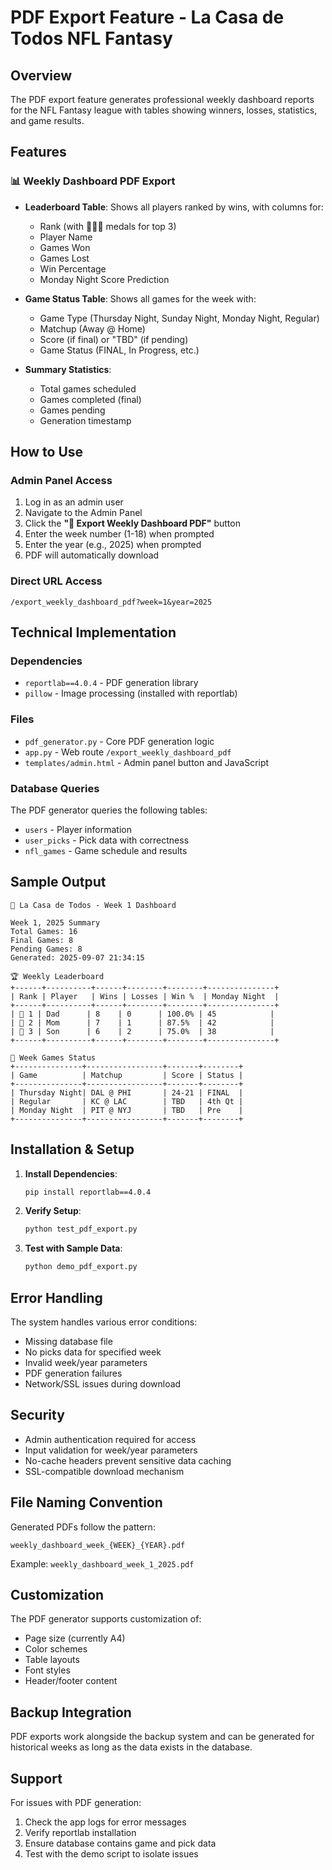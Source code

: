 # PDF Export Feature - La Casa de Todos NFL Fantasy

## Overview
The PDF export feature generates professional weekly dashboard reports for the NFL Fantasy league with tables showing winners, losses, statistics, and game results.

## Features

### 📊 Weekly Dashboard PDF Export
- **Leaderboard Table**: Shows all players ranked by wins, with columns for:
  - Rank (with 🥇🥈🥉 medals for top 3)
  - Player Name
  - Games Won
  - Games Lost  
  - Win Percentage
  - Monday Night Score Prediction

- **Game Status Table**: Shows all games for the week with:
  - Game Type (Thursday Night, Sunday Night, Monday Night, Regular)
  - Matchup (Away @ Home)
  - Score (if final) or "TBD" (if pending)
  - Game Status (FINAL, In Progress, etc.)

- **Summary Statistics**: 
  - Total games scheduled
  - Games completed (final)
  - Games pending
  - Generation timestamp

## How to Use

### Admin Panel Access
1. Log in as an admin user
2. Navigate to the Admin Panel
3. Click the **"📄 Export Weekly Dashboard PDF"** button
4. Enter the week number (1-18) when prompted
5. Enter the year (e.g., 2025) when prompted
6. PDF will automatically download

### Direct URL Access
```
/export_weekly_dashboard_pdf?week=1&year=2025
```

## Technical Implementation

### Dependencies
- `reportlab==4.0.4` - PDF generation library
- `pillow` - Image processing (installed with reportlab)

### Files
- `pdf_generator.py` - Core PDF generation logic
- `app.py` - Web route `/export_weekly_dashboard_pdf`
- `templates/admin.html` - Admin panel button and JavaScript

### Database Queries
The PDF generator queries the following tables:
- `users` - Player information
- `user_picks` - Pick data with correctness
- `nfl_games` - Game schedule and results

## Sample Output

```
🏈 La Casa de Todos - Week 1 Dashboard

Week 1, 2025 Summary
Total Games: 16
Final Games: 8
Pending Games: 8
Generated: 2025-09-07 21:34:15

🏆 Weekly Leaderboard
+------+----------+------+--------+--------+---------------+
| Rank | Player   | Wins | Losses | Win %  | Monday Night  |
+------+----------+------+--------+--------+---------------+
| 🥇 1 | Dad      | 8    | 0      | 100.0% | 45            |
| 🥈 2 | Mom      | 7    | 1      | 87.5%  | 42            |
| 🥉 3 | Son      | 6    | 2      | 75.0%  | 38            |
+------+----------+------+--------+--------+---------------+

🎯 Week Games Status
+---------------+-----------------+-------+--------+
| Game          | Matchup         | Score | Status |
+---------------+-----------------+-------+--------+
| Thursday Night| DAL @ PHI       | 24-21 | FINAL  |
| Regular       | KC @ LAC        | TBD   | 4th Qt |
| Monday Night  | PIT @ NYJ       | TBD   | Pre    |
+---------------+-----------------+-------+--------+
```

## Installation & Setup

1. **Install Dependencies**:
   ```bash
   pip install reportlab==4.0.4
   ```

2. **Verify Setup**:
   ```bash
   python test_pdf_export.py
   ```

3. **Test with Sample Data**:
   ```bash
   python demo_pdf_export.py
   ```

## Error Handling

The system handles various error conditions:
- Missing database file
- No picks data for specified week
- Invalid week/year parameters
- PDF generation failures
- Network/SSL issues during download

## Security

- Admin authentication required for access
- Input validation for week/year parameters
- No-cache headers prevent sensitive data caching
- SSL-compatible download mechanism

## File Naming Convention

Generated PDFs follow the pattern:
```
weekly_dashboard_week_{WEEK}_{YEAR}.pdf
```

Example: `weekly_dashboard_week_1_2025.pdf`

## Customization

The PDF generator supports customization of:
- Page size (currently A4)
- Color schemes
- Table layouts
- Font styles
- Header/footer content

## Backup Integration

PDF exports work alongside the backup system and can be generated for historical weeks as long as the data exists in the database.

## Support

For issues with PDF generation:
1. Check the app logs for error messages
2. Verify reportlab installation
3. Ensure database contains game and pick data
4. Test with the demo script to isolate issues
